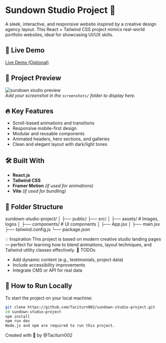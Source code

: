 # Sundown Studio Project 🌇

A sleek, interactive, and responsive website inspired by a creative design agency layout. This React + Tailwind CSS project mimics real-world portfolio websites, ideal for showcasing UI/UX skills.

## 🚀 Live Demo

[Live Demo (Optional)](https://your-live-link.com)

## 📸 Project Preview

![sundown studio preview](./screenshots/sundown-preview.png)  
*Add your screenshot in the `screenshots/` folder to display here.*

## 🔥 Key Features

- Scroll-based animations and transitions
- Responsive mobile-first design
- Modular and reusable components
- Animated headers, hero sections, and galleries
- Clean and elegant layout with dark/light tones

## 🛠️ Built With

- **React.js**
- **Tailwind CSS**
- **Framer Motion** *(if used for animations)*
- **Vite** *(if used for bundling)*

## 📂 Folder Structure

sundown-studio-project/
│
├── public/
├── src/
│ ├── assets/ # Images, logos
│ ├── components/ # UI components
│ ├── App.jsx
│ ├── main.jsx
├── tailwind.config.js
└── package.json

💡 Inspiration
This project is based on modern creative studio landing pages — perfect for learning how to blend animations, layout techniques, and Tailwind utility classes effectively.
📌 TODOs
- Add dynamic content (e.g., testimonials, project data)
- Include accessibility improvements
- Integrate CMS or API for real data

## 🚧 How to Run Locally

To start the project on your local machine:

```bash
git clone https://github.com/Taciturn002/sundown-studio-project.git
cd sundown-studio-project
npm install
npm run dev
Node.js and npm are required to run this project.
```
Created with 🤍 by @Taciturn002

